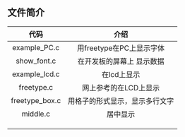 ## 文件简介

|      代码      |              介绍              |
| :------------: | :----------------------------: |
|  example_PC.c  |    用freetype在PC上显示字体    |
|  show_font.c   |   在开发板的屏幕上 显示数据    |
| example_lcd.c  |          在lcd上显示           |
|   freetype.c   |     网上参考的在LCD上显示      |
| freetype_box.c | 用格子的形式显示，显示多行文字 |
|    middle.c    |            居中显示            |
|                |                                |
|                |                                |
|                |                                |



